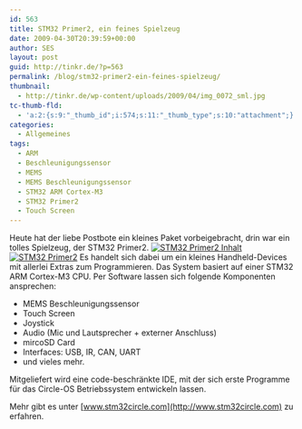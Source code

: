 ```yaml
---
id: 563
title: STM32 Primer2, ein feines Spielzeug
date: 2009-04-30T20:39:59+00:00
author: SES
layout: post
guid: http://tinkr.de/?p=563
permalink: /blog/stm32-primer2-ein-feines-spielzeug/
thumbnail:
  - http://tinkr.de/wp-content/uploads/2009/04/img_0072_sml.jpg
tc-thumb-fld:
  - 'a:2:{s:9:"_thumb_id";i:574;s:11:"_thumb_type";s:10:"attachment";}'
categories:
  - Allgemeines
tags:
  - ARM
  - Beschleunigungssensor
  - MEMS
  - MEMS Beschleunigungssensor
  - STM32 ARM Cortex-M3
  - STM32 Primer2
  - Touch Screen
---
```

Heute hat der liebe Postbote ein kleines Paket vorbeigebracht, drin war ein tolles Spielzeug, der STM32 Primer2.
[<img loading="lazy" src="/assets/2009/04/img_0072-300x225.jpg" alt="STM32 Primer2 Inhalt" title="STM32 Primer2" width="300" height="225" class="aligncenter size-medium wp-image-564" srcset="/assets/2009/04/img_0072-300x225.jpg 300w, /assets/2009/04/img_0072-1024x768.jpg 1024w, /assets/2009/04/img_0072.jpg 1600w" sizes="(max-width: 300px) 100vw, 300px" />](/assets/2009/04/img_0072.jpg) [<img loading="lazy" src="/assets/2009/04/img_0066-300x186.jpg" alt="STM32 Primer2" title="img_0066" width="300" height="186" class="aligncenter size-medium wp-image-566" srcset="/assets/2009/04/img_0066-300x186.jpg 300w, /assets/2009/04/img_0066-1023x637.jpg 1023w, /assets/2009/04/img_0066.jpg 1594w" sizes="(max-width: 300px) 100vw, 300px" />](/assets/2009/04/img_0066.jpg)
Es handelt sich dabei um ein kleines Handheld-Devices mit allerlei Extras zum Programmieren. Das System basiert auf einer STM32 ARM Cortex-M3 CPU. Per Software lassen sich folgende Komponenten ansprechen:

  * MEMS Beschleunigungssensor
  * Touch Screen
  * Joystick
  * Audio (Mic und Lautsprecher + externer Anschluss)
  * mircoSD Card
  * Interfaces: USB, IR, CAN, UART
  * und vieles mehr.

Mitgeliefert wird eine code-beschränkte IDE, mit der sich erste Programme für das Circle-OS Betriebssystem entwickeln lassen.

Mehr gibt es unter [www.stm32circle.com](http://www.stm32circle.com) zu erfahren.

